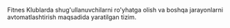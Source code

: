 Fitnes Klublarda shug'ullanuvchilarni ro'yhatga olish va boshqa jarayonlarni avtomatlashtirish maqsadida yaratilgan tizim.
